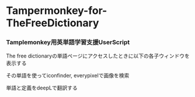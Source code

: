 # Tampermonkey-for-TheFreeDictionary
### Tamplemonkey用英単語学習支援UserScript
The free dictionaryの単語ページにアクセスしたときに以下の各子ウィンドウを表示する

その単語を使ってiconfinder, everypixelで画像を検索

単語と定義をdeepLで翻訳する
